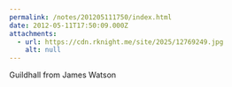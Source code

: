 ```yaml
---
permalink: /notes/201205111750/index.html
date: 2012-05-11T17:50:09.000Z
attachments:
  - url: https://cdn.rknight.me/site/2025/12769249.jpg
    alt: null
---
```


Guildhall from James Watson
